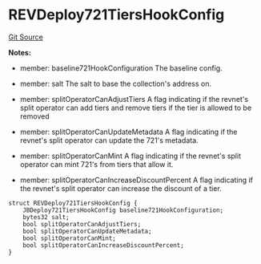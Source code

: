 # REVDeploy721TiersHookConfig
[Git Source](https://github.com/rev-net/revnet-core/blob/4ce5b6e07a0e5ba0e8d652f2e9efcc8c2d12b8d1/src/structs/REVDeploy721TiersHookConfig.sol)

**Notes:**
- member: baseline721HookConfiguration The baseline config.

- member: salt The salt to base the collection's address on.

- member: splitOperatorCanAdjustTiers A flag indicating if the revnet's split operator can add tiers and remove
tiers if
the tier is allowed to be removed

- member: splitOperatorCanUpdateMetadata A flag indicating if the revnet's split operator can update the 721's
metadata.

- member: splitOperatorCanMint A flag indicating if the revnet's split operator can mint 721's from tiers that
allow it.

- member: splitOperatorCanIncreaseDiscountPercent A flag indicating if the revnet's split operator can increase
the
discount of a tier.


```solidity
struct REVDeploy721TiersHookConfig {
    JBDeploy721TiersHookConfig baseline721HookConfiguration;
    bytes32 salt;
    bool splitOperatorCanAdjustTiers;
    bool splitOperatorCanUpdateMetadata;
    bool splitOperatorCanMint;
    bool splitOperatorCanIncreaseDiscountPercent;
}
```


